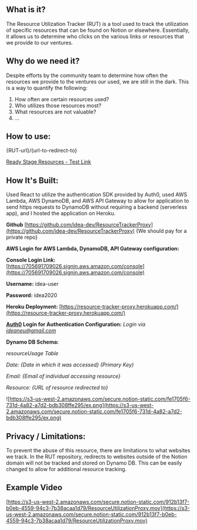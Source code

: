 ## What is it?

The Resource Utilization Tracker (RUT) is a tool used to track the utilization of specific resources that can be found on Notion or elsewhere. Essentially, it allows us to determine who clicks on the various links or resources that we provide to our ventures. 

## Why do we need it?

Despite efforts by the community team to determine how often the resources we provide to the ventures our used, we are still in the dark. This is a way to quantify the following:

1. How often are certain resources used?
2. Who utilizes those resources most?
3. What resources are not valuable?
4. ...

## How to use:

{RUT-url}/{url-to-redirect-to}

[Ready Stage Resources - Test Link](https://resource-tracker-proxy.herokuapp.com/https://www.notion.so/Ready-Stage-8b87b8b8b3b541cda3d4f3cd6a45ce40)

## How It's Built:

Used React to utilize the authentication SDK provided by Auth0, used AWS Lambda, AWS DynamoDB, and AWS API Gateway to allow for application to send https requests to DynamoDB without requiring a backend (serverless app), and I hosted the application on Heroku.

**Github** [https://github.com/idea-dev/ResourceTrackerProxy](https://github.com/idea-dev/ResourceTrackerProxy) {We should pay for a private repo}

**AWS Login** **for AWS Lambda, DynamoDB, API Gateway configuration:**

**Console Login Link:** [https://705691709026.signin.aws.amazon.com/console](https://705691709026.signin.aws.amazon.com/console)

**Username:** idea-user

**Password:** idea2020

**Heroku Deployment:** [https://resource-tracker-proxy.herokuapp.com/](https://resource-tracker-proxy.herokuapp.com/)

**[Auth0](https://auth0.com/) Login for Authentication Configuration:** *Login via ideaneu@gmail.com*

**Dynamo DB Schema:**

*resourceUsage Table*

*Date: {Date in which it was accessed} (Primary Key)*

*Email: {Email of individual accessing resource}*

*Resource: {URL of resource redirected to}*

![https://s3-us-west-2.amazonaws.com/secure.notion-static.com/fe1705f6-731d-4a82-a7d2-bdb308ffe295/ex.png](https://s3-us-west-2.amazonaws.com/secure.notion-static.com/fe1705f6-731d-4a82-a7d2-bdb308ffe295/ex.png)

## Privacy / Limitations:

To prevent the abuse of this resource, there are limitations to what websites we track. In the RUT repository, redirects to websites outside of the Notion domain will not be tracked and stored on Dynamo DB. This can be easily changed to allow for additional resource tracking.

## Example Video

[https://s3-us-west-2.amazonaws.com/secure.notion-static.com/912b13f7-b0eb-4559-94c3-7b38acaa1d79/ResourceUtilizationProxy.mov](https://s3-us-west-2.amazonaws.com/secure.notion-static.com/912b13f7-b0eb-4559-94c3-7b38acaa1d79/ResourceUtilizationProxy.mov)